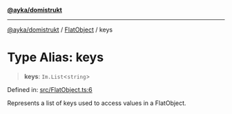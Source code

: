 [**@ayka/domistrukt**](../../../README.md)

***

[@ayka/domistrukt](../../../globals.md) / [FlatObject](../README.md) / keys

# Type Alias: keys

> **keys**: `Im.List`\<`string`\>

Defined in: [src/FlatObject.ts:6](https://github.com/AndreyMork/domistrukt/blob/8b5cf3c2b6165986c4aa42ad9bdd7f6c43c22c84/src/FlatObject.ts#L6)

Represents a list of keys used to access values in a FlatObject.
